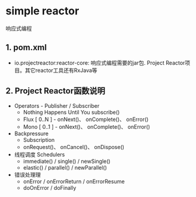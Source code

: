 # simple reactor

响应式编程

## 1. pom.xml

- io.projectreactor:reactor-core: 响应式编程需要的jar包. Project Reactor项目。其它reactor工具还有RxJava等

## 2. Project Reactor函数说明

- Operators - Publisher / Subscriber
  - Nothing Happens Until You subscribe()
  - Flux [ 0..N ] - onNext()、 onComplete()、 onError()
  - Mono [ 0..1 ] - onNext()、 onComplete()、 onError()
- Backpressure
  - Subscription
  - onRequest()、 onCancel()、 onDispose()
- 线程调度 Schedulers
  - immediate() / single() / newSingle()
  - elastic() / parallel() / newParallel()
- 错误处理理
  - onError / onErrorReturn / onErrorResume
  - doOnError / doFinally
